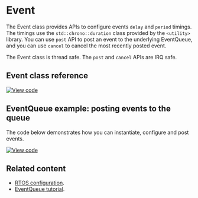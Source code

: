 # Event

The Event class provides APIs to configure events `delay` and `period` timings. The timings use the `std::chrono::duration` class provided by the `<utility>` library. You can use `post` API to post an event to the underlying EventQueue, and you can use `cancel` to cancel the most recently posted event.

The Event class is thread safe. The `post` and `cancel` APIs are IRQ safe.

## Event class reference

[![View code](https://www.mbed.com/embed/?type=library)](https://os.mbed.com/docs/mbed-os/development/mbed-os-api-doxy/classevents_1_1_event_3_01void_07_arg_ts_8_8_8_08_4.html)

## EventQueue example: posting events to the queue

The code below demonstrates how you can instantiate, configure and post events.

[![View code](https://www.mbed.com/embed/?url=https://github.com/ARMmbed/mbed-os-snippet-Events_ex_1/tree/v6.11)](https://github.com/ARMmbed/mbed-os-snippet-Events_ex_1/blob/v6.11/main.cpp)

## Related content

- [RTOS configuration](../apis/scheduling-options-and-config.html).
- [EventQueue tutorial](../apis/scheduling-tutorials.html).
